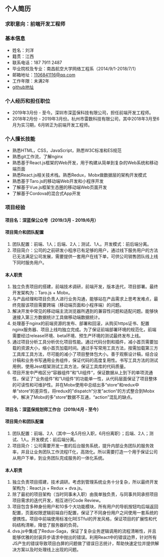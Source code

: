## 个人简历
### 求职意向：前端开发工程师
### 基本信息
- 姓名：刘洋
- 籍贯：江西
- 联系电话：187 7911 2487
- 毕业院校及专业：南昌航空大学网络工程系（2014/9/1-2018/7/1）
- 邮箱地址：1106841116@qq.com
- 工作年限：未满2年
- [github地址](https://github.com/liuyang1106)

### 个人经历和担任职位
- 2019年3月份 - 至今。深圳市深蓝保科技有限公司，担任前端开发工程师。
- 2018年2月份 - 2019年3月份。杭州市雷数科技有限公司，其中2018年3月至6月为实习期，6月转正为前端开发工程师。

### 个人擅长技能
- 熟悉HTML，CSS，JavaScript，熟悉W3C标准和ES规范
- 熟悉git工作流，了解nginx
- 熟悉基于React.js框架的Web开发，用于构建从简单到复杂的Web系统和移动端页面
- 熟悉React.js相关技术栈。熟悉Redux，Mobx做数据层的架构开发模式
- 熟悉基于Taro.js的移动端Web开发和小程序开发
- 了解基于Vue.js框架生态圈的移动端Web页面开发
- 了解基于Cordova的混合式App开发

### 项目经验
#### 项目名：深蓝保公众号（2019/3月 - 2019/6月）
#### 项目简介和团队配置
1. 团队配置：前端、1人；后端、2人；测试、1人。开发模式：前后端分离。
2. 项目简介：公司的之前研发小程序已有足够的用户，通过线下服务用户的方法已无法满足公司发展，需要提供一套用户在线下单，可供公司销售团队线上线下同时服务用户。

#### 本人职责
1. 独立负责项目的搭建，前端技术调研，前端开发，版本迭代，项目部署。最终开发架构为：Taro.js + Mobx。
2. 与产品经理和项目负责人进行业务沟通，能够站在产品需求上思考发难点，最终克服该项目需要跨端（移动端页面和小程序端）的问题。
3. 解决开发中常见的移动端主流浏览器所遇到的兼容性问题和适配问题。能够快速接入第三方数据统计工具做移动端数据统计。
4. 处理基于nginx的前端资源的发布、部署和回滚，从购买https证书、配置nginx服务器、项目上线均独立完成。为了保证前端部署环境的规范化，前端需要经过release环境、beta环境、预生产环境的测试最终发布上线。
5. 通过项目分析工具分析优化项目性能。通过代码分割和插件，减小首页需要加载的资源大小，缩小首页加载时间。通过手写常用工具方法，按需加载第三方工具库工具方法，尽可能的减小了项目整体包大小。善于观察设计稿，结合设计稿和业务书写通用业务组件，保证代码的高度复用性。书写工具方法的测试用例，使用Jest框架测试工具方法，保证工具库的代码质量。
6. 项目开发中严格区分“容器组件”和“UI组件“，保证数据从上到下的单项流通性，保证了”业务组件“和”UI组件“的功能单一性，从代码层面保证了项目整体的可读性和可维护性。并在Mobx使用中总结出多“store”和redux中单“store“的差异性，将redux的”dispatch“分发”action“的方式整合到Mobx中，解决了Mobx的多”store“数据不互通，“action”混乱的缺点。

#### 项目名：深蓝保规划师工作台（2019/4月 - 至今）
#### 项目简介和团队配置
1. 团队配置：前端、2人（其中一名5月份入职，6月份离职）；后端、2人；测试、1人。开发模式：前后端分离。
2. 项目简介：公司需要开发一套的后台服务系统，提升内部业务团队的服务效率，并且让业务团队工作流程IT化，高效化。所以需要打造一个用于保证公司从用户下单，到业务团队完成服务的一体化系统。

#### 本人职责
1. 独立负责项目搭建，技术调研。考虑到管理系统业务十分复杂，所以最终开发架构为：React.js + Redux + dva.js。
2. 除了最初的项目架构（当时同事未入职）由我单独负责，与同事共同承担项目项目需求的迭代开发，相互进行Code Review。
3. 项目包含多种身份用户和10多个大功能模块，所有用户的导航按钮均后端返回配置，页面权限逻辑前端自行配置，保证了不同身份用户之间使用一套系统的便携性。项目中前端使用标准化RESTful的开发风格，保证项目的扩展性和代码结构清晰，降低了服务器的负荷。
4. dva.js中集成了Redux-Saga，保证了复杂业务逻辑调用的流程清晰性，并且能够优雅的封装异步请求中抛出的错误。利用React中的错误边界，针对所有JS产生的错误导致项目白屏的问题做了错误日志统计，帮助快速定位并提供解决方案以及时处理线上出现的问题。
